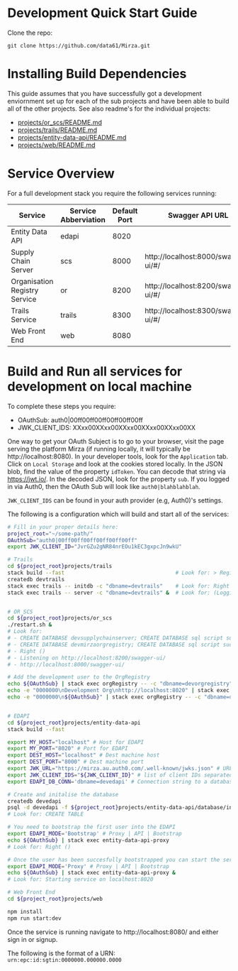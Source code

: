 # Development Quick Start Guide

Clone the repo:

```console
git clone https://github.com/data61/Mirza.git
```


# Installing Build Dependencies

This guide assumes that you have successfully got a development enviornment set
up for each of the sub projects and have been able to build all of the other
projects. See also readme's for the individual projects:
* [projects/or_scs/README.md](projects/or_scs/README.md)
* [projects/trails/README.md](projects/trails/README.md)
* [projects/entity-data-api/README.md](projects/entity-data-api/README.md)
* [projects/web/README.md](projects/web/README.md)


# Service Overview

For a full development stack you require the following services running:

Service                       | Service Abberviation | Default Port |  Swagger API URL
------------------------------|----------------------|--------------|-------------
Entity Data API               | edapi                | 8020         |
Supply Chain Server           | scs                  | 8000         |  http://localhost:8000/swagger-ui/#/
Organisation Registry Service | or                   | 8200         |  http://localhost:8200/swagger-ui/#/
Trails Service                | trails               | 8300         |  http://localhost:8300/swagger-ui/#/
Web Front End                 | web                  | 8080         |


# Build and Run all services for development on local machine

To complete these steps you require:
- OAuthSub:      auth0|00ff00ff00ff00ff00ff00ff
- JWK_CLIENT_IDS: XXxx00XXxx00XXxx00XXxx00XXxx00XX

One way to get your OAuth Subject is to go to your browser, visit the page serving the platform Mirza
(if running locally, it will typically be http://localhost:8080). In your developer tools,
look for the `Application` tab. Click on `Local Storage` and look at the cookies stored locally.
In the JSON blob, find the value of the property `idToken`.
You can decode that string via https://jwt.io/. In the decoded JSON, look for the
property `sub`. If you logged in via Auth0, then the OAuth Sub will look like `auth0|blahblahblah`.

`JWK_CLIENT_IDS` can be found in your auth provider (e.g, Auth0)'s settings.


The following is a configuration which will build and start all of the services:

```bash
# Fill in your proper details here:
project_root="~/some-path/"
OAuthSub="auth0|00ff00ff00ff00ff00ff00ff"
export JWK_CLIENT_ID="JvrGZu2gNR84nrEOu1kEC3gxpcJn9wkU"

# Trails
cd ${project_root}projects/trails
stack build --fast                                   # Look for: > Registering library for trails-0.1.0.0.. Completed 3 action(s).
createdb devtrails
stack exec trails -- initdb -c "dbname=devtrails"    # Look for: Right ()
stack exec trails -- server -c "dbname=devtrails" &  # Look for: (Logging will be to: stdout) http://localhost:8300/swagger-ui/


# OR_SCS
cd ${project_root}projects/or_scs
./restart.sh &
# Look for:
# - CREATE DATABASE devsupplychainserver; CREATE DATABASE sql script successful
# - CREATE DATABASE devmirzaorgregistry; CREATE DATABASE sql script successful
# - Right ()
# - Listening on http://localhost:8200/swagger-ui/
# - http://localhost:8000/swagger-ui/

# Add the development user to the OrgRegistry
echo ${OAuthSub} | stack exec orgRegistry -- -c "dbname=devorgregistry" user add
echo -e "0000000\nDevelopment Org\nhttp://localhost:8020" | stack exec orgRegistry -- -c "dbname=devorgregistry" org add
echo -e "0000000\n${OAuthSub}" | stack exec orgRegistry -- -c "dbname=devorgregistry" org addUser


# EDAPI
cd ${project_root}projects/entity-data-api
stack build --fast

export MY_HOST="localhost" # Host for EDAPI
export MY_PORT="8020" # Port for EDAPI
export DEST_HOST="localhost" # Dest machine host
export DEST_PORT="8000" # Dest machine port
export JWK_URL="https://mirza.au.auth0.com/.well-known/jwks.json" # URL where your JWK is stored
export JWK_CLIENT_IDS="${JWK_CLIENT_ID}" # list of client IDs separated by ,
export EDAPI_DB_CONN='dbname=devedapi' # Connection string to a database where user credentials are stored

# Create and initalise the database
createdb devedapi
psql -d devedapi -f ${project_root}projects/entity-data-api/database/init.sql
# Look for: CREATE TABLE

# You need to bootstrap the first user into the EDAPI
export EDAPI_MODE='Bootstrap' # Proxy | API | Bootstrap
echo ${OAuthSub} | stack exec entity-data-api-proxy
# Look for: Right ()

# Once the user has been succesfully bootstrapped you can start the server.
export EDAPI_MODE='Proxy' # Proxy | API | Bootstrap
echo ${OAuthSub} | stack exec entity-data-api-proxy &
# Look for: Starting service on localhost:8020

# Web Front End
cd ${project_root}projects/web

npm install
npm run start:dev
```

Once the service is running navigate to http://localhost:8080/ and either sign in or signup.

The following is the format of a URN: `urn:epc:id:sgtin:0000000.000000.0000`

